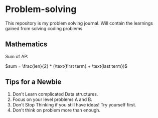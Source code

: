 # Problem-solving
This repository is my problem solving journal. Will contain the learnings gained from solving coding problems.

## Mathematics

Sum of AP:

$sum = \frac{len}{2} * (\text{first term} + \text{last term})$

## Tips for a Newbie

1. Don't Learn complicated Data structures.
2. Focus on your level problems A and B.
3. Don't Stop Thinking if you still have ideas! Try yourself first.
4. Don't think on problem more than enough.